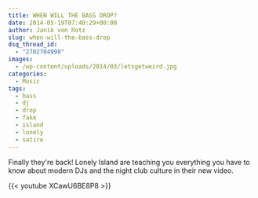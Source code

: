 ```yaml
---
title: WHEN WILL THE BASS DROP?
date: 2014-05-19T07:40:29+00:00
author: Janik von Rotz
slug: when-will-the-bass-drop
dsq_thread_id:
  - "2702704998"
images:
  - /wp-content/uploads/2014/03/letsgetweird.jpg
categories:
  - Music
tags:
  - bass
  - dj
  - drop
  - fake
  - island
  - lonely
  - satire
---
```

Finally they're back! Lonely Island are teaching you everything you have to know about modern DJs and the night club culture in their new video.

{{< youtube XCawU6BE8P8 >}}